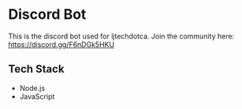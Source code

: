 # Discord Bot

This is the discord bot used for ljtechdotca. Join the community here: https://discord.gg/F6nDGk5HKU

## Tech Stack

- Node.js
- JavaScript
